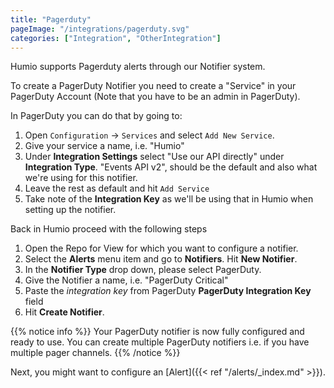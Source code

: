 ```yaml
---
title: "Pagerduty"
pageImage: "/integrations/pagerduty.svg"
categories: ["Integration", "OtherIntegration"]
---
```


Humio supports Pagerduty alerts through our Notifier system.

To create a PagerDuty Notifier you need to create a "Service"
in your PagerDuty Account (Note that you have to be an admin in PagerDuty).

In PagerDuty you can do that by going to:

1. Open `Configuration` → `Services` and select `Add New Service`.
2. Give your service a name, i.e. "Humio"
3. Under __Integration Settings__ select "Use our API directly" under __Integration Type__. "Events API v2", should be the default and also what we're using for this notifier.
4. Leave the rest as default and hit `Add Service`
5. Take note of the __Integration Key__ as we'll be using that in Humio when setting up the notifier.

Back in Humio proceed with the following steps

1. Open the Repo for View for which you want to configure a notifier.
2. Select the __Alerts__ menu item and go to __Notifiers__. Hit __New Notifier__.
3. In the __Notifier Type__ drop down, please select PagerDuty.
4. Give the Notifier a name, i.e. "PagerDuty Critical"
5. Paste the _integration key_ from PagerDuty __PagerDuty Integration Key__ field
6. Hit __Create Notifier__.

{{% notice info %}}
Your PagerDuty notifier is now fully configured and ready to use. You can create multiple PagerDuty notifiers i.e. if you have multiple pager channels.
{{% /notice %}}

Next, you might want to configure an [Alert]({{< ref "/alerts/_index.md" >}}).